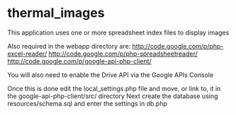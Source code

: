 thermal_images
==============

This application uses one or more spreadsheet index files to display images

Also required in the webapp directory are:
http://code.google.com/p/php-excel-reader/
http://code.google.com/p/php-spreadsheetreader/
http://code.google.com/p/google-api-php-client/

You will also need to enable the Drive API via the Google APIs Console

Once this is done edit the local_settings.php file and move, or link to, it in the google-api-php-client/src/ directory
Next create the database using resources/schema.sql and enter the settings in db.php
